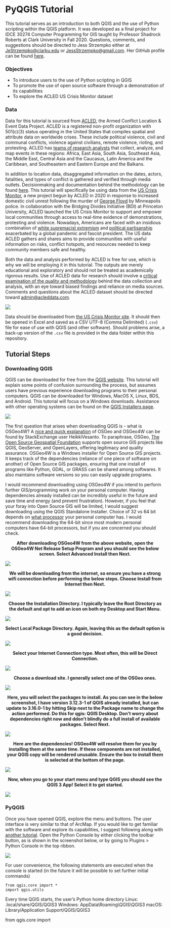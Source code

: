 # PyQGIS Tutorial

This tutorial serves as an introduction to both QGIS and the use of Python scripting within the QGIS platform. It was developed as a final project for IDCE 30274 Computer Programming for GIS taught by Professor Shadrock Roberts at Clark University in Fall 2020. Questions, comments, and suggestions should be directed to Jess Strzempko either at JeStrzempko@clarku.edu or JessStrzempko@gmail.com. Her GitHub profile can be found [here](https://github.com/jstrzempko). 

### Objectives

* To introduce users to the use of Python scripting in QGIS
* To promote the use of open source software through a demonstration of its capabilities
* To explore the ACLED US Crisis Monitor dataset

### Data

Data for this tutorial is sourced from [ACLED](acleddata.com), the Armed Conflict Location & Event Data Project. ACLED is a registered non-profit organization with 501(c)(3) status operating in the United States that compiles spatial and attribute data on worldwide crises. These include political violence, civil and communal conflicts, violence against civilians, remote violence, rioting, and protesting. ACLED has [teams of research analysts](https://acleddata.com/about-acled/) that collect, analyze, and map events in these regions: Africa, East Asia, South Asia, Southeast Asia, the Middle East, Central Asia and the Caucasus, Latin America and the Caribbean, and Southeastern and Eastern Europe and the Balkans. 

In addition to location data, disaggregated information on the dates, actors, fatalities, and types of conflict is gathered and verified through media outlets. Decisionmaking and documentation behind the methodology can be found [here](https://acleddata.com/resources/methodology/). This tutorial will specifically be using data from the [US Crisis Monitor](https://acleddata.com/special-projects/us-crisis-monitor/), a new project begun by ACLED in 2020 in response to increased domestic civil unrest following the murder of [George Floyd](https://en.wikipedia.org/wiki/George_Floyd) by Minneapolis police. In collaboration with the Bridging Divides Initiative (BDI) at Princeton University, ACLED launched the US Crisis Monitor to support and empower local communities through access to real-time evidence of demonstrations, protesting and violence. Nowadays, Americans are faced with an insidious combination of [white supremacist extremism](https://www.theguardian.com/australia-news/audio/2020/nov/03/us-election-2020-trump-and-the-rise-of-white-supremacist-extremism) and [political partisanship](https://www.cbsnews.com/news/second-stimulus-check-status-update-2020-11-24/) exacerbated by a global pandemic and fascist president. The US data ACLED gathers and shares aims to provide communities with useful information on risks, conflict hotspots, and resources needed to keep community members safe and healthy. 

Both the data and analysis performed by ACLED is free for use, which is why we will be employing it in this tutorial. The outputs are merely educational and exploratory and should not be treated as academically rigorous results. Use of ACLED data for research should involve a [critical examination of the quality and methodology](https://journals.sagepub.com/doi/abs/10.1177/0010836711434463) behind the data collection and analysis, with an eye toward biased findings and reliance on media sources. Comments and questions about the ACLED dataset should be directed toward admin@acleddata.com. 

![](images/download_acled.PNG)

Data should be downloaded from [the US Crisis Monitor site](https://acleddata.com/special-projects/us-crisis-monitor/). It should then be opened in Excel and saved as a CSV UTF-8 (Comma Delimited) (`.csv`) file for ease of use with QGIS (and other software). Should problems arise, a back-up version of the `.csv` file is provided in the data folder within this repository. 

## Tutorial Steps

### Downloading QGIS 

QGIS can be downloaded for free from the [QGIS website](download.qgis.org). This tutorial will explain some points of confusion surrounding the process, but assumes users have previous experience downloading programs to their personal computers. QGIS can be downloaded for Windows, MacOS X, Linux, BDS, and Android. This tutorial will focus on a Windows downloads. Assistance with other operating systems can be found on the [QGIS Installers page](https://qgis.org/en/site/forusers/alldownloads.html). 

![](images/download_qgis.PNG)

The first question that arises when downloading QGIS is - what is OSGeo4W? A [nice and quick explanation](https://gis.stackexchange.com/questions/164976/what-is-osgeo4w) of OSGeo and OSGeo4W can be found by StackExchange user HeikkiVesanto. To paraphrase, OSGeo, [The Open Source Geospatial Foundation](https://www.osgeo.org/) supports open source GIS projects like QGIS, GeoServer, and OpenLayers, offering legitimacy and quality assurance. OSGeo4W is a Windows installer for Open Source GIS projects. It keeps track of the dependencies (reliance of one piece of software on another) of Open Source GIS packages, ensuring that one install of programs like Python, GDAL, or GRASS can be shared among softwares. It also maintains software versions so you can easily upgrade programs. 

I would recommend downloading using OSGeo4W if you intend to perform further GIS/programming work on your personal computer. Having dependencies already installed can be incredibly useful in the future and save time and energy (and prevent frustration). However, if you feel that your foray into Open Source GIS will be limited, I would suggest downloading using the QGIS Standalone Installer. Choice of 32 vs 64 bit depends on [what processor](https://www.techsoup.org/Support/articles-and-how-tos/do-i-need-the-32bit-or-64bit) your personal computer has. I would recommend downloading the 64-bit since most modern personal computers have 64-bit processors, but if you are concerned you should check. 

**<p align="center"> After downloading OSGeo4W from the above website, open the OSGeo4W Net Release Setup Program and you should see the below screen. Select Advanced Install then Next. </p>**

![](images/osgeo4w_setup.PNG)

**<p align="center"> We will be downloading from the internet, so ensure you have a strong wifi connection before performing the below steps. Choose Install from Internet then Next. </p>**

![](images/osgeo4w_setup2.PNG)

**<p align="center"> Choose the Installation Directory. I typically leave the Root Directory as the default and opt to add an icon on both my Desktop and Start Menu. </p>**

![](images/osgeo4w_setup3.PNG)

**<p align="center"> Select Local Package Directory. Again, leaving this as the default option is a good decision. </p>**

![](images/osgeo4w_setup4.PNG)

**<p align="center"> Select your Internet Connection type. Most often, this will be Direct Connection. </p>**

![](images/osgeo4w_setup5.PNG)

**<p align="center"> Choose a download site. I generally select one of the OSGeo ones. </p>**

![](images/osgeo4w_setup6.PNG)

**<p align="center"> Here, you will select the packages to install. As you can see in the below screenshot, I have version 3.12.3-1 of QGIS already installed, but can update to 3.16.0-1 by hitting Skip next to the Package name to change the action performed. Do this for qgis: QGIS Desktop. Don't worry about dependencies right now and ddon’t blindly do a full install of available packages. Select Next. </p>**

![](images/osgeo4w_setup7.PNG)

**<p align="center"> Here are the dependencies! OSGeo4W will resolve them for you by installing them at the same time. If these components are not installed, your QGIS copy will be rendered unusable. Ensure the box to install them is selected at the bottom of the page. </p>**

![](images/osgeo4w_setup8.PNG)

**<p align="center"> Now, when you go to your start menu and type QGIS you should see the QGIS 3 App! Select it to get started. </p>**

![](images/qgis_startmennu.PNG)

### PyQGIS

Once you have opened QGIS, explore the menu and buttons. The user interface is very similar to that of ArcMap. If you would like to get familiar with the software and explore its capabilities, I suggest following along with [another tutorial](https://www.youtube.com/watch?v=kCnNWyl9qSE&vl=en). Open the Python Console by either clicking the toolbar button, as is shown in the screenshot below, or by going to Plugins > Python Console in the top ribbon. 

![](images/qgis_pythonconsole.PNG)

For user convenience, the following statements are executed when the console is started (in the future it will be possible to set further initial commands)

```
from qgis.core import *
import qgis.utils
```

Every time QGIS starts, the user’s Python home directory
    Linux: .local/share/QGIS/QGIS3
    Windows: AppData\Roaming\QGIS\QGIS3
    macOS: Library/Application Support/QGIS/QGIS3

from qgis.core import 



